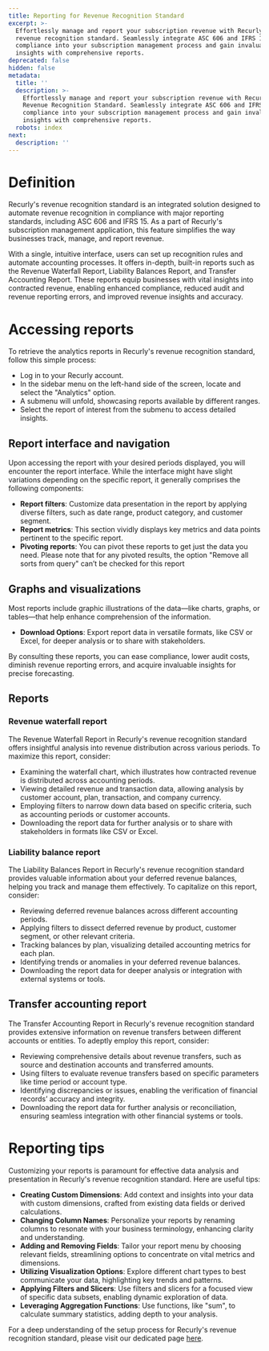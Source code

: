 ```yaml
---
title: Reporting for Revenue Recognition Standard
excerpt: >-
  Effortlessly manage and report your subscription revenue with Recurly's
  revenue recognition standard. Seamlessly integrate ASC 606 and IFRS 15
  compliance into your subscription management process and gain invaluable
  insights with comprehensive reports.
deprecated: false
hidden: false
metadata:
  title: ''
  description: >-
    Effortlessly manage and report your subscription revenue with Recurly's
    Revenue Recognition Standard. Seamlessly integrate ASC 606 and IFRS 15
    compliance into your subscription management process and gain invaluable
    insights with comprehensive reports.
  robots: index
next:
  description: ''
---
```

# Definition

Recurly's revenue recognition standard is an integrated solution designed to automate revenue recognition in compliance with major reporting standards, including ASC 606 and IFRS 15. As a part of Recurly's subscription management application, this feature simplifies the way businesses track, manage, and report revenue. 

With a single, intuitive interface, users can set up recognition rules and automate accounting processes. It offers in-depth, built-in reports such as the Revenue Waterfall Report, Liability Balances Report, and Transfer Accounting Report. These reports equip businesses with vital insights into contracted revenue, enabling enhanced compliance, reduced audit and revenue reporting errors, and improved revenue insights and accuracy.

# Accessing reports

To retrieve the analytics reports in Recurly's revenue recognition standard, follow this simple process:

* Log in to your Recurly account.
* In the sidebar menu on the left-hand side of the screen, locate and select the "Analytics" option.
* A submenu will unfold, showcasing reports available by different ranges.
* Select the report of interest from the submenu to access detailed insights.

## Report interface and navigation

Upon accessing the report with your desired periods displayed, you will encounter the report interface. While the interface might have slight variations depending on the specific report, it generally comprises the following components:

* **Report filters**: Customize data presentation in the report by applying diverse filters, such as date range, product category, and customer segment.
* **Report metrics**: This section vividly displays key metrics and data points pertinent to the specific report.
* **Pivoting reports**: You can pivot these reports to get just the data you need. Please note that for any pivoted results, the option "Remove all sorts from query" can’t be checked for this report

## Graphs and visualizations

Most reports include graphic illustrations of the data—like charts, graphs, or tables—that help enhance comprehension of the information.

* **Download Options**: Export report data in versatile formats, like CSV or Excel, for deeper analysis or to share with stakeholders.

By consulting these reports, you can ease compliance, lower audit costs, diminish revenue reporting errors, and acquire invaluable insights for precise forecasting.

## Reports

### Revenue waterfall report

The Revenue Waterfall Report in Recurly's revenue recognition standard offers insightful analysis into revenue distribution across various periods. To maximize this report, consider:

* Examining the waterfall chart, which illustrates how contracted revenue is distributed across accounting periods.
* Viewing detailed revenue and transaction data, allowing analysis by customer account, plan, transaction, and company currency.
* Employing filters to narrow down data based on specific criteria, such as accounting periods or customer accounts.
* Downloading the report data for further analysis or to share with stakeholders in formats like CSV or Excel.

### Liability balance report

The Liability Balances Report in Recurly's revenue recognition standard provides valuable information about your deferred revenue balances, helping you track and manage them effectively. To capitalize on this report, consider:

* Reviewing deferred revenue balances across different accounting periods.
* Applying filters to dissect deferred revenue by product, customer segment, or other relevant criteria.
* Tracking balances by plan, visualizing detailed accounting metrics for each plan.
* Identifying trends or anomalies in your deferred revenue balances.
* Downloading the report data for deeper analysis or integration with external systems or tools.

## Transfer accounting report

The Transfer Accounting Report in Recurly's revenue recognition standard provides extensive information on revenue transfers between different accounts or entities. To adeptly employ this report, consider:

* Reviewing comprehensive details about revenue transfers, such as source and destination accounts and transferred amounts.
* Using filters to evaluate revenue transfers based on specific parameters like time period or account type.
* Identifying discrepancies or issues, enabling the verification of financial records’ accuracy and integrity.
* Downloading the report data for further analysis or reconciliation, ensuring seamless integration with other financial systems or tools.

# Reporting tips

Customizing your reports is paramount for effective data analysis and presentation in Recurly's revenue recognition standard. Here are useful tips:

* **Creating Custom Dimensions**: Add context and insights into your data with custom dimensions, crafted from existing data fields or derived calculations.
* **Changing Column Names**: Personalize your reports by renaming columns to resonate with your business terminology, enhancing clarity and understanding.
* **Adding and Removing Fields**: Tailor your report menu by choosing relevant fields, streamlining options to concentrate on vital metrics and dimensions.
* **Utilizing Visualization Options**: Explore different chart types to best communicate your data, highlighting key trends and patterns.
* **Applying Filters and Slicers**: Use filters and slicers for a focused view of specific data subsets, enabling dynamic exploration of data.
* **Leveraging Aggregation Functions**: Use functions, like "sum", to calculate summary statistics, adding depth to your analysis.

For a deep understanding of the setup process for Recurly's revenue recognition standard, please visit our dedicated page [here](https://docs.recurly.com/docs/recurly-builder).
